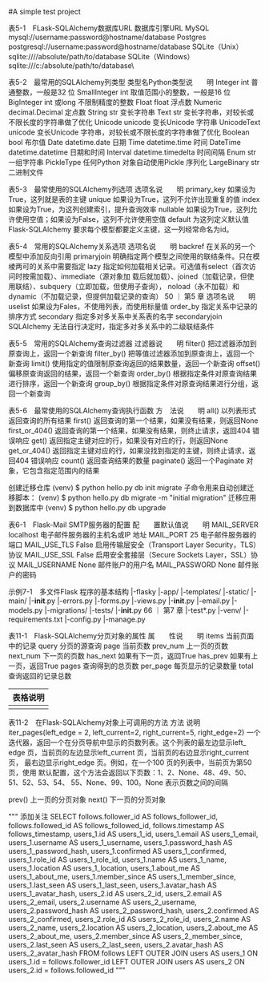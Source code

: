 #A simple test project


表5-1　FLask-SQLAlchemy数据库URL
数据库引擎URL
MySQL mysql://username:password@hostname/database
Postgres postgresql://username:password@hostname/database
SQLite（Unix） sqlite:////absolute/path/to/database
SQLite（Windows） sqlite:///c:/absolute/path/to/database\

表5-2　最常用的SQLAlchemy列类型
类型名Python类型说　　明
Integer int 普通整数，一般是32 位
SmallInteger int 取值范围小的整数，一般是16 位
BigInteger int 或long 不限制精度的整数
Float float 浮点数
Numeric decimal.Decimal 定点数
String str 变长字符串
Text str 变长字符串，对较长或不限长度的字符串做了优化
Unicode unicode 变长Unicode 字符串
UnicodeText unicode 变长Unicode 字符串，对较长或不限长度的字符串做了优化
Boolean bool 布尔值
Date datetime.date 日期
Time datetime.time 时间
DateTime datetime.datetime 日期和时间
Interval datetime.timedelta 时间间隔
Enum str 一组字符串
PickleType 任何Python 对象自动使用Pickle 序列化
LargeBinary str 二进制文件


表5-3　最常使用的SQLAlchemy列选项
选项名说　　明
primary_key 如果设为True，这列就是表的主键
unique 如果设为True，这列不允许出现重复的值
index 如果设为True，为这列创建索引，提升查询效率
nullable 如果设为True，这列允许使用空值；如果设为False，这列不允许使用空值
default 为这列定义默认值
Flask-SQLAlchemy 要求每个模型都要定义主键，这一列经常命名为id。


表5-4　常用的SQLAlchemy关系选项
选项名说　　明
backref 在关系的另一个模型中添加反向引用
primaryjoin 明确指定两个模型之间使用的联结条件。只在模棱两可的关系中需要指定
lazy 指定如何加载相关记录。可选值有select（首次访问时按需加载）、immediate（源对象加
载后就加载）、joined（加载记录，但使用联结）、subquery（立即加载，但使用子查询），
noload（永不加载）和dynamic（不加载记录，但提供加载记录的查询）
50 ｜ 第5 章
选项名说　　明
uselist 如果设为Fales，不使用列表，而使用标量值
order_by 指定关系中记录的排序方式
secondary 指定多对多关系中关系表的名字
secondaryjoin SQLAlchemy 无法自行决定时，指定多对多关系中的二级联结条件


表5-5　常用的SQLAlchemy查询过滤器
过滤器说　　明
filter() 把过滤器添加到原查询上，返回一个新查询
filter_by() 把等值过滤器添加到原查询上，返回一个新查询
limit() 使用指定的值限制原查询返回的结果数量，返回一个新查询
offset() 偏移原查询返回的结果，返回一个新查询
order_by() 根据指定条件对原查询结果进行排序，返回一个新查询
group_by() 根据指定条件对原查询结果进行分组，返回一个新查询


表5-6　最常使用的SQLAlchemy查询执行函数
方　法说　　明
all() 以列表形式返回查询的所有结果
first() 返回查询的第一个结果，如果没有结果，则返回None
first_or_404() 返回查询的第一个结果，如果没有结果，则终止请求，返回404 错误响应
get() 返回指定主键对应的行，如果没有对应的行，则返回None
get_or_404() 返回指定主键对应的行，如果没找到指定的主键，则终止请求，返回404 错误响应
count() 返回查询结果的数量
paginate() 返回一个Paginate 对象，它包含指定范围内的结果


创建迁移仓库
(venv) $ python hello.py db init
migrate 子命令用来自动创建迁移脚本：
(venv) $ python hello.py db migrate -m "initial migration"
迁移应用到数据库中
(venv) $ python hello.py db upgrade


表6-1　Flask-Mail SMTP服务器的配置
配　　置默认值说　　明
MAIL_SERVER localhost 电子邮件服务器的主机名或IP 地址
MAIL_PORT 25 电子邮件服务器的端口
MAIL_USE_TLS False 启用传输层安全（Transport Layer Security，TLS）协议
MAIL_USE_SSL False 启用安全套接层（Secure Sockets Layer，SSL）协议
MAIL_USERNAME None 邮件账户的用户名
MAIL_PASSWORD None 邮件账户的密码


示例7-1　多文件Flask 程序的基本结构
|-flasky
|-app/
|-templates/
|-static/
|-main/
|-__init__.py
|-errors.py
|-forms.py
|-views.py
|-__init__.py
|-email.py
|-models.py
|-migrations/
|-tests/
|-__init__.py
66 ｜ 第7 章
|-test*.py
|-venv/
|-requirements.txt
|-config.py
|-manage.py

表11-1　Flask-SQLAlchemy分页对象的属性
属　　性说　　明
items 当前页面中的记录
query 分页的源查询
page 当前页数
prev_num 上一页的页数
next_num 下一页的页数
has_next 如果有下一页，返回True
has_prev 如果有上一页，返回True
pages 查询得到的总页数
per_page 每页显示的记录数量
total 查询返回的记录总数

| 表格说明  |
|---|
|   |

表11-2　在Flask-SQLAlchemy对象上可调用的方法
方法    说明
iter_pages(left_edge = 2, left_current=2,
right_current=5, right_edge=2) 
一个迭代器，返回一个在分页导航中显示的页数列表。这个列表的最左边显示left_
edge 页，当前页的左边显示left_current 页，当前页的右边显示right_current 页，
最右边显示right_edge 页。例如，在一个100 页的列表中，当前页为第50 页，使用
默认配置，这个方法会返回以下页数：1、2、None、48、49、50、51、52、53、54、
55、None、99、100。None 表示页数之间的间隔

prev() 上一页的分页对象
next() 下一页的分页对象


"""
        添加关注
   SELECT
        follows.follower_id AS follows_follower_id,
        follows.followed_id AS follows_followed_id,
        follows.timestamp AS follows_timestamp,
        users_1.id AS users_1_id,
        users_1.email AS users_1_email,
        users_1.username AS users_1_username,
        users_1.password_hash AS users_1_password_hash,
        users_1.confirmed AS users_1_confirmed,
        users_1.role_id AS users_1_role_id,
        users_1.name AS users_1_name,
        users_1.location AS users_1_location,
        users_1.about_me AS users_1_about_me,
        users_1.member_since AS users_1_member_since,
        users_1.last_seen AS users_1_last_seen,
        users_1.avatar_hash AS users_1_avatar_hash,
        users_2.id AS users_2_id,
        users_2.email AS users_2_email,
        users_2.username AS users_2_username,
        users_2.password_hash AS users_2_password_hash,
        users_2.confirmed AS users_2_confirmed,
        users_2.role_id AS users_2_role_id,
        users_2.name AS users_2_name,
        users_2.location AS users_2_location,
        users_2.about_me AS users_2_about_me,
        users_2.member_since AS users_2_member_since,
        users_2.last_seen AS users_2_last_seen,
        users_2.avatar_hash AS users_2_avatar_hash
    FROM
        follows
    LEFT OUTER JOIN users AS users_1 ON users_1.id = follows.follower_id
    LEFT OUTER JOIN users AS users_2 ON users_2.id = follows.followed_id
"""